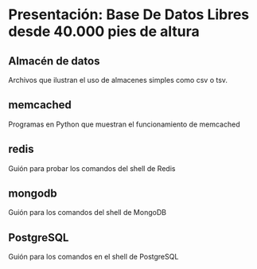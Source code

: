 # Presentación: Base De Datos Libres desde 40.000 pies de altura

## Almacén de datos

Archivos que ilustran el uso de almacenes simples como csv o tsv.

## memcached

Programas en Python que muestran el funcionamiento de memcached

## redis

Guión para probar los comandos del shell de Redis

## mongodb

Guión para los comandos del shell de MongoDB

## PostgreSQL

Guión para los comandos en el shell de PostgreSQL
